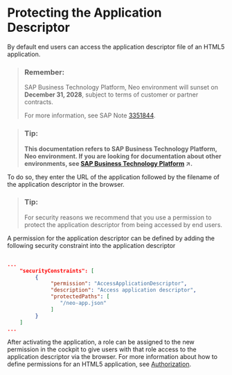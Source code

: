 <!-- loio0f6b43e57ee04e67aef43f4f2cd9f08c -->

# Protecting the Application Descriptor

By default end users can access the application descriptor file of an HTML5 application.

> ### Remember:  
> SAP Business Technology Platform, Neo environment will sunset on **December 31, 2028**, subject to terms of customer or partner contracts.
> 
> For more information, see SAP Note [3351844](https://me.sap.com/notes/3351844).

> ### Tip:  
> **This documentation refers to SAP Business Technology Platform, Neo environment. If you are looking for documentation about other environments, see [SAP Business Technology Platform](https://help.sap.com/viewer/65de2977205c403bbc107264b8eccf4b/Cloud/en-US/6a2c1ab5a31b4ed9a2ce17a5329e1dd8.html "SAP Business Technology Platform (SAP BTP) is an integrated offering comprised of four technology portfolios: database and data management, application development and integration, analytics, and intelligent technologies. The platform offers users the ability to turn data into business value, compose end-to-end business processes, and build and extend SAP applications quickly.") :arrow_upper_right:.**

To do so, they enter the URL of the application followed by the filename of the application descriptor in the browser.

> ### Tip:  
> For security reasons we recommend that you use a permission to protect the application descriptor from being accessed by end users.

A permission for the application descriptor can be defined by adding the following security constraint into the application descriptor

```json

...
	"securityConstraints": [
	     {
	          "permission": "AccessApplicationDescriptor",
	          "description": "Access application descriptor",
	          "protectedPaths": [
	             "/neo-app.json"
	          ]
	     }
	]
...

```

After activating the application, a role can be assigned to the new permission in the cockpit to give users with that role access to the application descriptor via the browser. For more information about how to define permissions for an HTML5 application, see [Authorization](authorization-a139548.md).

